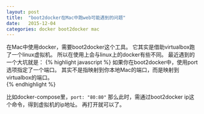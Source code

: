 ```yaml
---
layout: post
title:  "boot2docker在Mac中跑web可能遇到的问题"
date:   2015-12-04
categories: docker boot2docker mac
---
```

在Mac中使用docker，需要boot2docker这个工具。
它其实是借助virtualbox跑了一个linux虚拟机。
所以在使用上会与linux上的docker有些不同。
最近遇到的一个大坑就是：
{% highlight javascript %}
  如果你在boot2docker中，使用port选项指定了一个端口。
  其实不是指映射到你本地Mac的端口，而是映射到virtualbox的端口。  
{% endhighlight %}

比如docker-compose里，`port: "80:80"`
那么此时，需通过boot2docker ip这个命令，得到虚拟机的ip地址。
再打开就可以了。
